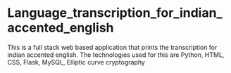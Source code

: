 # Language_transcription_for_indian_accented_english
This is a full stack web based application that prints the transcription for indian accented english. The technologies used for this are Python, HTML, CSS, Flask, MySQL, Elliptic curve cryptography
